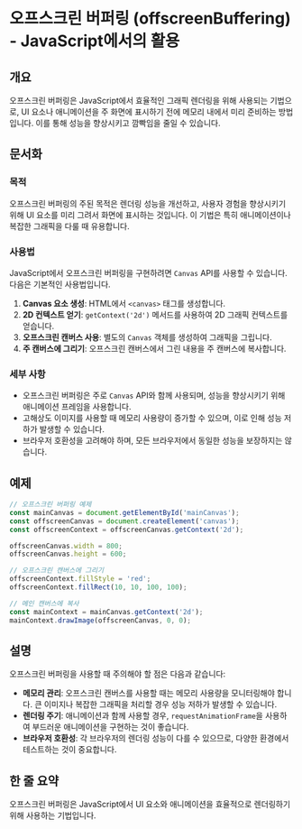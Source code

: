 <!--
Meta Description: # 오프스크린 버퍼링 (offscreenBuffering) - JavaScript에서의 활용 ## 개요 오프스크린 버퍼링은 JavaScript에서 효율적인 그래픽 렌더링을 위해 사용되는 기법으로, UI 요소나 애니메이션을 주 화면에 표시하기 전에 메모리 내에서 미리 준...
Meta Keywords: 오프스크린, canvas, 사용할, offscreencanvas, 메모리
-->

# 오프스크린 버퍼링 (offscreenBuffering) - JavaScript에서의 활용

## 개요
오프스크린 버퍼링은 JavaScript에서 효율적인 그래픽 렌더링을 위해 사용되는 기법으로, UI 요소나 애니메이션을 주 화면에 표시하기 전에 메모리 내에서 미리 준비하는 방법입니다. 이를 통해 성능을 향상시키고 깜빡임을 줄일 수 있습니다.

## 문서화

### 목적
오프스크린 버퍼링의 주된 목적은 렌더링 성능을 개선하고, 사용자 경험을 향상시키기 위해 UI 요소를 미리 그려서 화면에 표시하는 것입니다. 이 기법은 특히 애니메이션이나 복잡한 그래픽을 다룰 때 유용합니다.

### 사용법
JavaScript에서 오프스크린 버퍼링을 구현하려면 `Canvas` API를 사용할 수 있습니다. 다음은 기본적인 사용법입니다.

1. **Canvas 요소 생성**: HTML에서 `<canvas>` 태그를 생성합니다.
2. **2D 컨텍스트 얻기**: `getContext('2d')` 메서드를 사용하여 2D 그래픽 컨텍스트를 얻습니다.
3. **오프스크린 캔버스 사용**: 별도의 `Canvas` 객체를 생성하여 그래픽을 그립니다.
4. **주 캔버스에 그리기**: 오프스크린 캔버스에서 그린 내용을 주 캔버스에 복사합니다.

### 세부 사항
- 오프스크린 버퍼링은 주로 `Canvas` API와 함께 사용되며, 성능을 향상시키기 위해 애니메이션 프레임을 사용합니다.
- 고해상도 이미지를 사용할 때 메모리 사용량이 증가할 수 있으며, 이로 인해 성능 저하가 발생할 수 있습니다.
- 브라우저 호환성을 고려해야 하며, 모든 브라우저에서 동일한 성능을 보장하지는 않습니다.

## 예제

```javascript
// 오프스크린 버퍼링 예제
const mainCanvas = document.getElementById('mainCanvas');
const offscreenCanvas = document.createElement('canvas');
const offscreenContext = offscreenCanvas.getContext('2d');

offscreenCanvas.width = 800;
offscreenCanvas.height = 600;

// 오프스크린 캔버스에 그리기
offscreenContext.fillStyle = 'red';
offscreenContext.fillRect(10, 10, 100, 100);

// 메인 캔버스에 복사
const mainContext = mainCanvas.getContext('2d');
mainContext.drawImage(offscreenCanvas, 0, 0);
```

## 설명
오프스크린 버퍼링을 사용할 때 주의해야 할 점은 다음과 같습니다:

- **메모리 관리**: 오프스크린 캔버스를 사용할 때는 메모리 사용량을 모니터링해야 합니다. 큰 이미지나 복잡한 그래픽을 처리할 경우 성능 저하가 발생할 수 있습니다.
- **렌더링 주기**: 애니메이션과 함께 사용할 경우, `requestAnimationFrame`을 사용하여 부드러운 애니메이션을 구현하는 것이 좋습니다.
- **브라우저 호환성**: 각 브라우저의 렌더링 성능이 다를 수 있으므로, 다양한 환경에서 테스트하는 것이 중요합니다.

## 한 줄 요약
오프스크린 버퍼링은 JavaScript에서 UI 요소와 애니메이션을 효율적으로 렌더링하기 위해 사용하는 기법입니다.